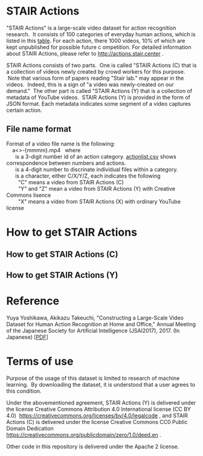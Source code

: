 # STAIR Actions
"STAIR Actions" is a large-scale video dataset for action recognition research.  It consists of 100 categories of everyday human actions, which is listed in this [table](actionlist.csv).  For each action, there 1000 videos, 10% of which are kept unpublished for possible future c ompetition.  For detailed information about STAIR Actions, please refer to http://actions.stair.center .

STAIR Actions consists of two parts.  One is called "STAIR Actions (C) that is a collection of videos newly created by crowd workers for this purpose.  Note that various form of papers reading "Stair lab." may appear in the videos.  Indeed, this is a sign of "a video was newly-created on our demand."  The other part is called "STAIR Actions (Y) that is a collection of metadata of YouTube videos.  STAIR Actions (Y) is provided in the form of JSON format.  Each metadata indicates some segment of a video captures certain action.

## File name format

Format of a video file name is the following:  
      a<<nnn>>-{mmmm}<source>.mp4  
where  
      <nnn> is a 3-digit number id of an action category. [actionlist.csv](actionlist.csv) shows correspondence between numbers and actions.  
      <mmmm> is a 4-digit number to discrinate individual files within a category.  
      <source> is a character, either C/X/Y/Z, each indicates the following  
         "C" means a video from STAIR Actions (C)  
         "Y" and "Z" mean a video from STAIR Actions (Y) with Creative Commons lisence  
         "X" means a video from STAIR Actions (X) with ordinary YouTube license  


# How to get STAIR Actions

## How to get STAIR Actions (C)

## How to get STAIR Actions (Y)

# Reference

Yuya Yoshikawa, Akikazu Takeuchi, "Constructing a Large-Scale Video Dataset for Human Action Recognition at Home and Office," Annual Meeting of the Japanese Society for Artificial Intelligence (JSAI2017), 2017. (In Japanese) [[PDF](https://kaigi.org/jsai/webprogram/2017/pdf/230.pdf)]

# Terms of use

Purpose of the usage of this dataset is limited to research of machine learning.  By downloading the dataset, it is understood that a user agrees to this condition.

Under the abovementioned agreement, STAIR Actions (Y) is delivered under the license Creative Commons Attribution 4.0 International license (CC BY 4.0)  https://creativecommons.org/licenses/by/4.0/legalcode , and STAIR Actions (C) is delivered under the license Creative Commons CC0 Public Domain Dedication https://creativecommons.org/publicdomain/zero/1.0/deed.en .

Other code in this repository is delivered under the Apache 2 license.

